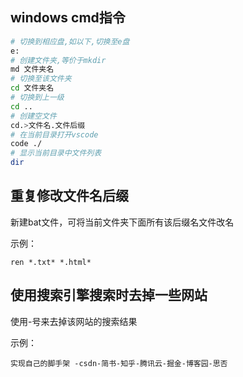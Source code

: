 ## windows cmd指令

```bash
# 切换到相应盘,如以下,切换至e盘
e:   
# 创建文件夹,等价于mkdir
md 文件夹名 
# 切换至该文件夹
cd 文件夹名 		 
# 切换到上一级
cd .. 	
# 创建空文件
cd.>文件名.文件后缀 
# 在当前目录打开vscode
code ./     		 
# 显示当前目录中文件列表
dir 				 
```

## 重复修改文件名后缀

新建bat文件，可将当前文件夹下面所有该后缀名文件改名

示例：

```
ren *.txt* *.html*
```

## 使用搜索引擎搜索时去掉一些网站

使用-号来去掉该网站的搜索结果

示例：

```
实现自己的脚手架 -csdn-简书-知乎-腾讯云-掘金-博客园-思否
```

